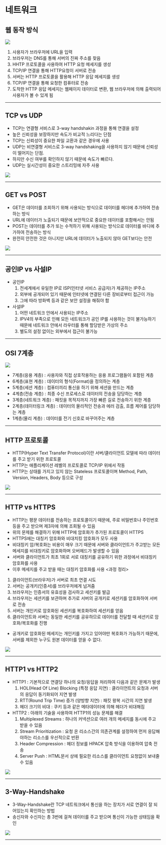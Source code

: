 # 네트워크

## 웹 동작 방식
<img src="https://img1.daumcdn.net/thumb/R1280x0/?scode=mtistory2&fname=https%3A%2F%2Fblog.kakaocdn.net%2Fdn%2FdmomKO%2FbtqK84xb9yy%2FktAElZQp6AFyxgXG35eORk%2Fimg.png">
 
1. 사용자가 브라우저에 URL을 입력<br>
2. 브라우저는 DNS를 통해 서버의 진짜 주소를 찾음<br>
3. HHTP 프로토콜을 사용하여 HTTP 요청 메세지를 생성<br>
4. TCP/IP 연결을 통해 HTTP요청이 서버로 전송<br>
5. 서버는 HTTP 프로토콜을 활용해 HTTP 응답 메세지를 생성<br>
6. TCP/IP 연결을 통해 요청한 컴퓨터로 전송<br>
7. 도착한 HTTP 응답 메세지는 웹페이지 데이터로 변환, 웹 브라우저에 의해 출력되어 사용자가 볼 수 있게 됨
<hr>

## TCP vs UDP
 - TCP는 연결형 서비스로 3-way handshakin 과정을 통해 연결을 설정
 - 높은 신뢰성을 보장하지만 속도가 비교적 느리다는 단점
 - TCP는 신뢰성이 중요한 파일 교환과 같은 경우에 사용
 - UDP는 비연결형 서비스로 3-way handshaking을 사용하지 않기 때문에 신뢰성이 떨어지는 단점.
 - 하지만 수신 여부를 확인하지 않기 때문에 속도가 빠르다.
 - UDP는 실시간성이 중요한 스트리밍에 자주 사용
<img src="https://img1.daumcdn.net/thumb/R1280x0/?scode=mtistory2&fname=https%3A%2F%2Fblog.kakaocdn.net%2Fdn%2F9a0c2%2FbtqKIpf6QGI%2Fv5akvGVZj4kVVvAzLVThF1%2Fimg.png">
<hr>

## GET vs POST
 - GET은 데이터를 조회하기 위해 사용되는 방식으로 데이터를 헤더에 추가하여 전송하는 방식
 - URL에 데이터가 노출되기 때문에 보안적으로 중요한 데이터를 포함해서는 안됨
 - POST는 데이터를 추가 또는 수적하기 위해 사용되는 방식으로 데이터를 바디에 추가하여 전송하는 방식
 - 완전히 안전한 것은 아니지만 URL에 데이터가 노출되지 않아 GET보다는 안전
<img src="https://img1.daumcdn.net/thumb/R1280x0/?scode=mtistory2&fname=https%3A%2F%2Fblog.kakaocdn.net%2Fdn%2FQbowq%2Fbtq0A3i1wLQ%2FUr5qXVR6TPGeXkdOxGKZak%2Fimg.png">
<hr>

## 공인IP vs 사설IP
 - 공인IP
    1. 전세계에서 유일한 IP로 ISP(인터넷 서비스 공급자)가 제공하는 IP주소
    2. 외부에 공개되어 있기 때문에 인터넷에 연결된 다른 장비로부터 접근이 가능
    3. 그에 따라 방화벽 등과 같은 보안 설정을 해줘야 함
 - 사설IP
    1. 어떤 네트워크 안에서 사용되는 IP주소
    2. IPV4의 부족으로 인해 모든 네트워크가 공인 IP를 사용하는 것이 불가능하기 때문에 네트워크 안에서 라우터를 통해 할당받은 가상의 주소
    3. 별도의 설정 없이는 외부에서 접근이 불가능
<hr>

## OSI 7계층
<img src="https://img1.daumcdn.net/thumb/R1280x0/?scode=mtistory2&fname=https%3A%2F%2Fblog.kakaocdn.net%2Fdn%2Fbq5dyv%2FbtqJls7HC1T%2FcTY7UKcQ4ZxmgxtenNf9MK%2Fimg.jpg">
 
 - 7계층(응용 계층) : 사용자와 직접 상호작용하는 응용 프로그램들이 포함된 계층
 - 6계층(표현 계층) : 데이터의 형식(Format)을 정의하는 계층
 - 5계층(세션 계층) : 컴퓨터끼리 통신을 하기 위해 세션을 만드는 계층
 - 4계층(전송 계층) : 최종 수신 프로세스로 데이터의 전송을 담당하는 계층
 - 3계층(네트워크 계층) : 패킷을 목적지까지 가장 빠른 길로 전송하기 위한 계층
 - 2계층(데이터링크 계층) : 데이터의 물리적인 전송과 에러 검출, 흐름 제어를 담당하는 계층
 - 1계층(물리 계층) : 데이터를 전기 신호로 바꾸어주는 계층
<hr>

## HTTP 프로토콜
 - HTTP(Hyper Text Transfer Protocol)이란 서버/클라이언트 모델에 따라 데이터를 주고 받기 위한 프로토콜
 - HTTP는 애플리케이션 레벨의 프로토콜로 TCP/IP 위에서 작동
 - HTTP는 상태를 가지고 있지 않는 Stateless 프로토콜이며 Method, Path, Version, Headers, Body 등으로 구성
<img src="https://img1.daumcdn.net/thumb/R1280x0/?scode=mtistory2&fname=https%3A%2F%2Fblog.kakaocdn.net%2Fdn%2FbojmIW%2FbtqJnEz0OK0%2FvDLQNKF9vUU9hmFxZ3x04k%2Fimg.png">
<hr>

## HTTP vs HTTPS
 - HTTP는 평문 데이터를 전송하는 프로토콜이기 때문에, 주로 비밀번호나 주민번호 등을 주고 받으며 제3자에 의해 조회될 수 있음
 - 위의 문제를 해결하기 위해 HTTP에 암호화가 추가된 프로토콜이 HTTPS
 - HTTPS에는 대칭키 암호화와 비대치킹 암호화가 모두 사용
 - 비대칭키 암/복호화는 비용이 매우 크기 때문에 서버와 클라이언트가 주고받는 모든 메세지를 비대칭키로 암호화하며 오버헤드가 발생할 수 있음
 - 서버와 클라이언트가 최초 1회로 서로 대칭키를 공유하기 위한 과정에서 비대칭키 암호화를 사용
 - 이후 메세지를 주고 받을 때는 대칭키 암호화를 사용
<과정 정리>
 1. 클라이언트(브라우저)가 서버로 최초 연결 시도
 2. 서버는 공개키(인증서)를 브라우저에게 넘겨줌
 3. 브라우저는 인증서의 유효성을 검사하고 세션키를 발급
 4. 브라우저는 세션키를 보관하며 추가로 서버의 공개키로 세션키를 암호화하여 서버로 전송
 5. 서버는 개인키로 암호화된 세션키를 복호화하여 세션키를 얻음
 6. 클라이언트와 서버는 동일한 세션키를 공유하므로 데이터를 전달할 때 세션키로 암호화/복호화를 진행
 - 공개키로 암호화된 메세지는 개인키를 가지고 있어야만 복호화가 가능하기 때문에, 서버를 제외한 누구도 원본 데이터를 얻을 수 없다.
<img src="https://img1.daumcdn.net/thumb/R1280x0/?scode=mtistory2&fname=https%3A%2F%2Fblog.kakaocdn.net%2Fdn%2FzQARi%2FbtqLbmEl9Qk%2FR2HOrUGsPt9T8LFW28UMd0%2Fimg.png">
<hr>

## HTTP1 vs HTTP2
 - HTTP1 : 기본적으로 연결당 하나의 요청/응답을 처리하여 다음과 같은 문제가 발생
    1. HOL(Head Of Line) Blocking (특정 응답 지연) : 클라이언트의 요청과 서버의 응답이 동기화되어 지연 발생
    2. RTT(Round Trip Time) 증가 (양방향 지연) : 패킷 왕복 시간의 지연 발생
    3. 헤더 크기의 비대 : 쿠키 등과 같은 메타데이터에 의해 헤더가 비대해짐
 - HTTP2 : 아래의 기술을 사용하여 HTTP1의 성능 문제를 해결
    1. Multiplexed Streams : 하나의 커넥션으로 여러 개의 메세지를 동시에 주고 받을 수 있음
    2. Stream Prioritization : 요청 온 리소스간의 의존관계를 설정하여 먼저 응답해야하는 리소스를 우선적으로 반환
    3. Header Compression : 헤더 정보를 HPACK 압축 방식을 이용하여 압축 전송
    4. Server Push : HTML문서 상에 필요한 리소스를 클라이언트 요청없이 보내줄 수 있음
<img src="https://img1.daumcdn.net/thumb/R1280x0/?scode=mtistory2&fname=https%3A%2F%2Fblog.kakaocdn.net%2Fdn%2Ftp1sd%2Fbtrozjn33FT%2FiGKn5OEnfk5oD3uHsPM3fK%2Fimg.png">
<hr>

## 3-Way-Handshake
 - 3-Way-Handshake란 TCP 네트워크에서 통신을 하는 장치가 서로 연결이 잘 되어있는지 확인하는 방법
 - 송신자와 수신자는 총 3번에 걸쳐 데이터를 주고 받으며 통신이 가능한 상태임을 확인
<img src="https://img1.daumcdn.net/thumb/R1280x0/?scode=mtistory2&fname=https%3A%2F%2Fblog.kakaocdn.net%2Fdn%2FyuxLk%2FbtrnDGYIqAe%2FdoXz5ISKArDOoVVq5SoKp0%2Fimg.png">
<hr>